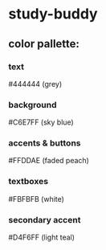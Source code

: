 # study-buddy
## color pallette:
### text
#444444 (grey)

### background
#C6E7FF (sky blue)

### accents & buttons
#FFDDAE (faded peach)

### textboxes
#FBFBFB (white)

### secondary accent
#D4F6FF (light teal)
